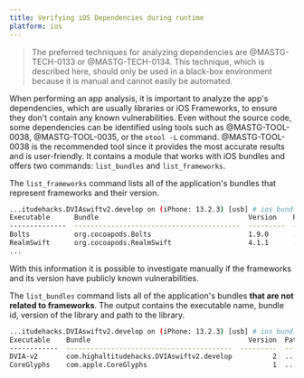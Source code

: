 ```yaml
---
title: Verifying iOS Dependencies during runtime
platform: ios
---
```


> The preferred techniques for analyzing dependencies are @MASTG-TECH-0133 or @MASTG-TECH-0134. This technique, which is described here, should only be used in a black-box environment because it is manual and cannot easily be automated.

When performing an app analysis, it is important to analyze the app's dependencies, which are usually libraries or iOS Frameworks, to ensure they don't contain any known vulnerabilities. Even without the source code, some dependencies can be identified using tools such as @MASTG-TOOL-0038, @MASTG-TOOL-0035, or the `otool -L` command. @MASTG-TOOL-0038 is the recommended tool since it provides the most accurate results and is user-friendly. It contains a module that works with iOS bundles and offers two commands: `list_bundles` and `list_frameworks`.

The `list_frameworks` command lists all of the application's bundles that represent frameworks and their version.

```bash
...itudehacks.DVIAswiftv2.develop on (iPhone: 13.2.3) [usb] # ios bundles list_frameworks
Executable      Bundle                                     Version    Path
--------------  -----------------------------------------  ---------  -------------------------------------------
Bolts           org.cocoapods.Bolts                        1.9.0      ...8/DVIA-v2.app/Frameworks/Bolts.framework
RealmSwift      org.cocoapods.RealmSwift                   4.1.1      ...A-v2.app/Frameworks/RealmSwift.framework
...
```

With this information it is possible to investigate manually if the frameworks and its version have publicly known vulnerabilities.

The `list_bundles` command lists all of the application's bundles **that are not related to frameworks**. The output contains the executable name, bundle id, version of the library and path to the library.

```bash
...itudehacks.DVIAswiftv2.develop on (iPhone: 13.2.3) [usb] # ios bundles list_bundles
Executable    Bundle                                       Version  Path
------------  -----------------------------------------  ---------  -------------------------------------------
DVIA-v2       com.highaltitudehacks.DVIAswiftv2.develop          2  ...-1F0C-4DB1-8C39-04ACBFFEE7C8/DVIA-v2.app
CoreGlyphs    com.apple.CoreGlyphs                               1  ...m/Library/CoreServices/CoreGlyphs.bundle
```
